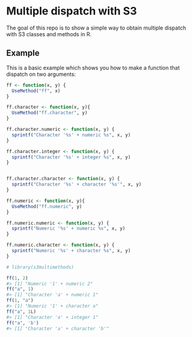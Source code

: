 
<!-- README.md is generated from README.Rmd. Please edit that file -->

# Multiple dispatch with S3

The goal of this repo is to show a simple way to obtain multiple
dispatch with S3 classes and methods in R.

## Example

This is a basic example which shows you how to make a function that
dispatch on two arguments:

``` r
ff <- function(x, y) {
  UseMethod("ff", x)
}

ff.character <- function(x, y){
  UseMethod("ff.character", y)
}

ff.character.numeric <- function(x, y) {
  sprintf("Character '%s' + numeric %s", x, y)
}

ff.character.integer <- function(x, y) {
  sprintf("Character '%s' + integer %s", x, y)
}


ff.character.character <- function(x, y) {
  sprintf("Character '%s' + character '%s'", x, y)
}

ff.numeric <- function(x, y){
  UseMethod("ff.numeric", y)
}

ff.numeric.numeric <- function(x, y) {
  sprintf("Numeric '%s' + numeric %s", x, y)
}

ff.numeric.character <- function(x, y) {
  sprintf("Numeric '%s' + character %s", x, y)
}
```

``` r
# library(s3multimethods)

ff(1, 2)
#> [1] "Numeric '1' + numeric 2"
ff("a", 1)
#> [1] "Character 'a' + numeric 1"
ff(1, "a")
#> [1] "Numeric '1' + character a"
ff("a", 1L)
#> [1] "Character 'a' + integer 1"
ff("a", 'b')
#> [1] "Character 'a' + character 'b'"
```
